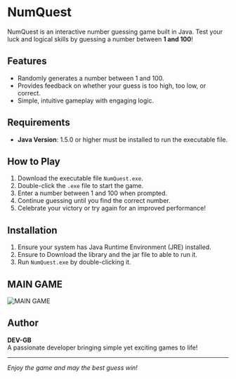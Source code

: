 # NumQuest  

NumQuest is an interactive number guessing game built in Java. Test your luck and logical skills by guessing a number between **1 and 100**!  

## Features  
- Randomly generates a number between 1 and 100.  
- Provides feedback on whether your guess is too high, too low, or correct.  
- Simple, intuitive gameplay with engaging logic.  

## Requirements  
- **Java Version**: 1.5.0 or higher must be installed to run the executable file.  

## How to Play  
1. Download the executable file `NumQuest.exe`.  
2. Double-click the `.exe` file to start the game.  
3. Enter a number between 1 and 100 when prompted.  
4. Continue guessing until you find the correct number.  
5. Celebrate your victory or try again for an improved performance!  

## Installation  
1. Ensure your system has Java Runtime Environment (JRE) installed.
2. Ensure to Download the library and the jar file to able to run it.
3. Run `NumQuest.exe` by double-clicking it.  

## MAIN GAME

![MAIN GAME](lib/screenshots/main-game)

## Author  
**DEV-GB**  
A passionate developer bringing simple yet exciting games to life!  

---  

*Enjoy the game and may the best guess win!*
